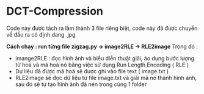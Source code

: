 # DCT-Compression

Code này được tách ra làm thành 3 file riêng biệt, code này đã được chuyển về đầu ra có định dang .jpg 

**Cách chạy : run từng file zigzag.py -> image2RLE -> RLE2image**
Trong đó : 
- imange2RLE : đọc hình ảnh và biểu diễn thuật giải, áo dụng bước lượng tử hoá và mã hoá nó bằng việc sử dụng Run Length Encoding ( RLE ) 
- Dự liệu đã được mã hoá sẽ được ghi vào file text ( image.txt ) 
- RLE2image sẽ đọc dữ liệu từ file image.txt và giải mã nó thành hình ảnh, sau đó sẽ tự tạo hình ảnh đã nén trong cùng 1 folder 
